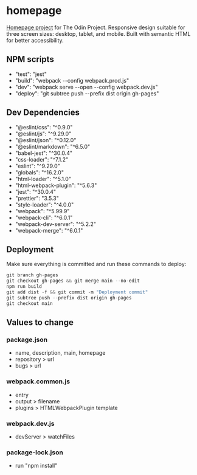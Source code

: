 # homepage

[Homepage project](https://www.theodinproject.com/lessons/node-path-advanced-html-and-css-homepage) for The Odin Project. Responsive design suitable for three screen sizes: desktop, tablet, and mobile. Built with semantic HTML for better accessibility.

## NPM scripts

- "test": "jest"
- "build": "webpack --config webpack.prod.js"
- "dev": "webpack serve --open --config webpack.dev.js"
- "deploy": "git subtree push --prefix dist origin gh-pages"

## Dev Dependencies

- "@eslint/css": "^0.9.0"
- "@eslint/js": "^9.29.0"
- "@eslint/json": "^0.12.0"
- "@eslint/markdown": "^6.5.0"
- "babel-jest": "^30.0.4"
- "css-loader": "^7.1.2"
- "eslint": "^9.29.0"
- "globals": "^16.2.0"
- "html-loader": "^5.1.0"
- "html-webpack-plugin": "^5.6.3"
- "jest": "^30.0.4"
- "prettier": "3.5.3"
- "style-loader": "^4.0.0"
- "webpack": "^5.99.9"
- "webpack-cli": "^6.0.1"
- "webpack-dev-server": "^5.2.2"
- "webpack-merge": "^6.0.1"

## Deployment

Make sure everything is committed and run these commands to deploy:

```js
git branch gh-pages
git checkout gh-pages && git merge main --no-edit
npm run build
git add dist -f && git commit -m "Deployment commit"
git subtree push --prefix dist origin gh-pages
git checkout main
```

## Values to change

### package.json

- name, description, main, homepage
- repository > url
- bugs > url

### webpack.common.js

- entry
- output > filename
- plugins > HTMLWebpackPlugin template

### webpack.dev.js

- devServer > watchFiles

### package-lock.json

- run "npm install"
